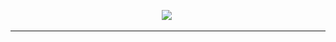 <!-- ![waving](https://capsule-render.vercel.app/api?type=waving&height=200&text=Hi%20there%21&fontAlign=80&fontAlignY=40&color=gradient) -->


<p align="center">
  <img src ="https://github-readme-stats.vercel.app/api?username=IDstorage&theme=vue"/></a>&nbsp
</p>

---

<!-- <h3 align="center">Stack</h3>

<p align="center">
  <img src ="https://img.shields.io/badge/C%23-239120.svg?&style=flat-square&logo=CSharp&logoColor=white"/></a>&nbsp
  <img src="https://img.shields.io/badge/C++-00599C?style=flat-square&logo=C%2B%2B&logoColor=white"/></a>&nbsp 
  <img src="https://img.shields.io/badge/C-A8B9CC?style=flat-square&logo=C&logoColor=white"/></a>&nbsp 
  <img src="https://img.shields.io/badge/Python-3766AB?style=flat-square&logo=Python&logoColor=white"/></a>&nbsp 
</p>

<br>

<h3 align="center">Contact</h3>

<p align="center">
  <img src ="https://img.shields.io/badge/Gmail-EA4335.svg?&style=flat-square&logo=Gmail&logoColor=white&link=mailto:idstorage1892@gmail.com"/></a>&nbsp
  <img src ="https://img.shields.io/badge/LinkedIn-0A66C2.svg?&style=flat-square&logo=LinkedIn&logoColor=white&link=https://www.linkedin.com/in/minjong-kim-b3686a232/"/></a>&nbsp
</p>

<br><br>
---
-->




<!-- [![IDstorage's GitHub stats](https://github-readme-stats.vercel.app/api?username=IDstorage&theme=radical)](https://github.com/anuraghazra/github-readme-stats) -->
<!-- [![IDstorage's GitHub stats](https://github-readme-stats.vercel.app/api?username=IDstorage&theme=vue)](https://github.com/anuraghazra/github-readme-stats) -->





<!--
**IDstorage/IDstorage** is a ✨ _special_ ✨ repository because its `README.md` (this file) appears on your GitHub profile.

Here are some ideas to get you started:

- 🔭 I’m currently working on ...
- 🌱 I’m currently learning ...
- 👯 I’m looking to collaborate on ...
- 🤔 I’m looking for help with ...
- 💬 Ask me about ...
- 📫 How to reach me: ...
- 😄 Pronouns: ...
- ⚡ Fun fact: ...
-->
